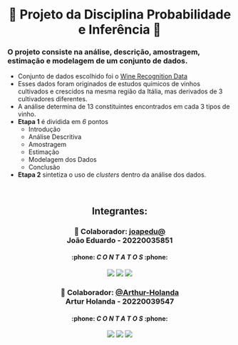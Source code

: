 <h1 align="center"> 📖 Projeto da Disciplina Probabilidade e Inferência 📖</h1>

### O projeto consiste na análise, descrição, amostragem, estimação e modelagem de um conjunto de dados.
- Conjunto de dados escolhido foi o [Wine Recognition Data](https://archive.ics.uci.edu/dataset/109/wine)
- Esses dados foram originados de estudos químicos de vinhos cultivados e crescidos na mesma região da Itália, mas derivados de 3 cultivadores diferentes.
- A análise determina de 13 constituintes encontrados em cada 3 tipos de vinho.
- **Etapa 1** é dividida em _6_ pontos
  - Introdução
  - Análise Descritiva
  - Amostragem
  - Estimação
  - Modelagem dos Dados
  - Conclusão
- **Etapa 2** sintetiza o uso de _clusters_ dentro da análise dos dados.

<br />
<h2 align="center">Integrantes:</h2>
<h3 align="center"> 👾 Colaborador: <a href="https://github.com/joapedu"><strong>joapedu@</strong></a> <br />João Eduardo - 20220035851</h3>
<h4 align="center">:phone: <i>C O N T A T O S</i> :phone:</h4>
<div align="center">
    <a href = "mailto:joaoeduardobraga2@gmail.com"><img src="https://img.shields.io/badge/-Gmail-F80000?style=for-the-badge&logo=gmail&logoColor=white" target="_blank"></a>
    <a href="https://www.linkedin.com/in/joão-eduardo-braga/" target="_blank"><img src="https://img.shields.io/badge/-LinkedIn-%230077B5?style=for-the-badge&logo=linkedin&logoColor=white" target="_blank"></a>
    <a href="https://wa.me/5584981480327/" target="_blank"><img src="https://img.shields.io/badge/-WhatsApp-4EA94B?style=for-the-badge&logo=WhatsApp&logoColor=white" target="_blank"></a>
</div>

<h3 align="center">🐺 Colaborador: <a href="https://github.com/edurs2602"><strong>@Arthur-Holanda</strong></a><br />Artur Holanda - 20220039547</h3>
<h4 align="center">:phone: <i>C O N T A T O S</i> :phone:</h4>
<div align="center">
    <a href = "mailto:arthurdehollanda@gmail.com"><img src="https://img.shields.io/badge/-Gmail-F80000?style=for-the-badge&logo=gmail&logoColor=white" target="_blank"></a>
    <a href="https://www.linkedin.com/in/arthur-holanda-518628265/" target="_blank"><img src="https://img.shields.io/badge/-LinkedIn-%230077B5?style=for-the-badge&logo=linkedin&logoColor=white" target="_blank"></a>
    <a href="https://wa.me/5584996384708/" target="_blank"><img src="https://img.shields.io/badge/-WhatsApp-4EA94B?style=for-the-badge&logo=WhatsApp&logoColor=white" target="_blank"></a>
</div>